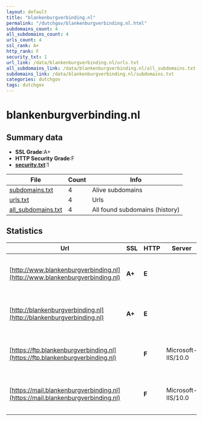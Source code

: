 ```yaml
---
layout: default
title: "blankenburgverbinding.nl"
permalink: "/dutchgov/blankenburgverbinding.nl.html"
subdomains_count: 4
all_subdomains_count: 4
urls_count: 4
ssl_rank: A+
http_rank: F
security_txt: 1
url_link: /data/blankenburgverbinding.nl/urls.txt
all_subdomains_link: /data/blankenburgverbinding.nl/all_subdomains.txt
subdomains_link: /data/blankenburgverbinding.nl/subdomains.txt
categories: dutchgov
tags: dutchgov
---
```



# blankenburgverbinding.nl
## Summary data


 - **SSL Grade**:A+
 - **HTTP Security Grade**:F
 - **[security.txt](https://www.digitaleoverheid.nl/nieuws/standaard-security-txt-nu-verplicht-voor-overheid/)**:1


| File       | Count | Info |
|------------|-------|------|
|[subdomains.txt](/DutchGovScope/data/blankenburgverbinding.nl/subdomains.txt)|4|Alive subdomains|
|[urls.txt](/DutchGovScope/data/blankenburgverbinding.nl/urls.txt)|4|Urls|
|[all_subdomains.txt](/DutchGovScope/data/blankenburgverbinding.nl/all_subdomains.txt)|4|All found subdomains (history)|


## Statistics


| Url | SSL | HTTP | Server | Cookie | HSTS | CORS | CTO | CSP | XFO | XXP | RP |FP| Tech |Title |
|--------|-------|-------|------|------|------|------|------|------|------|------|------|------|------|------|
|[http://www.blankenburgverbinding.nl](http://www.blankenburgverbinding.nl)| **A+**| **E**|| | | | | | | | :white_check_mark: | |HSTS Microsoft ASP.NET YouTube hCaptcha||
|[http://blankenburgverbinding.nl](http://blankenburgverbinding.nl)| **A+**| **E**|| | | | | | | | :white_check_mark: | |HSTS Microsoft ASP.NET YouTube hCaptcha||
|[https://ftp.blankenburgverbinding.nl](https://ftp.blankenburgverbinding.nl)| | **F**|Microsoft-IIS/10.0| | | | | | | | :white_check_mark: | |IIS:10.0 Microsoft ASP.NET Windows Server|Document Moved|
|[https://mail.blankenburgverbinding.nl](https://mail.blankenburgverbinding.nl)| | **F**|Microsoft-IIS/10.0| | | | | | | | :white_check_mark: | |IIS:10.0 Microsoft ASP.NET Windows Server|Document Moved|

